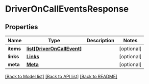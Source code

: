 # DriverOnCallEventsResponse

## Properties
Name | Type | Description | Notes
------------ | ------------- | ------------- | -------------
**items** | [**list[DriverOnCallEvent]**](DriverOnCallEvent.md) |  | [optional] 
**links** | [**Links**](Links.md) |  | [optional] 
**meta** | [**Meta**](Meta.md) |  | [optional] 

[[Back to Model list]](../README.md#documentation-for-models) [[Back to API list]](../README.md#documentation-for-api-endpoints) [[Back to README]](../README.md)


